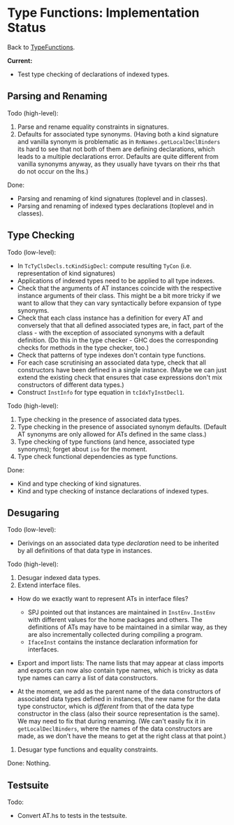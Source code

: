 # Type Functions: Implementation Status


Back to [TypeFunctions](type-functions).

**Current:**

- Test type checking of declarations of indexed types.

## Parsing and Renaming


Todo (high-level):

1. Parse and rename equality constraints in signatures.
1. Defaults for associated type synonyms.  (Having both a kind signature and vanilla synonym is problematic as in `RnNames.getLocalDeclBinders` its hard to see that not both of them are defining declarations, which leads to a multiple declarations error.  Defaults are quite different from vanilla synonyms anyway, as they usually have tyvars on their rhs that do not occur on the lhs.)


Done:

- Parsing and renaming of kind signatures (toplevel and in classes).
- Parsing and renaming of indexed types declarations (toplevel and in classes).

## Type Checking


Todo (low-level):

- In `TcTyClsDecls.tcKindSigDecl`: compute resulting `TyCon` (i.e. representation of kind signatures)
- Applications of indexed types need to be applied to all type indexes.
- Check that the arguments of AT instances coincide with the respective instance arguments of their class. This might be a bit more tricky if we want to allow that they can vary syntactically before expansion of type synonyms.
- Check that each class instance has a definition for every AT and conversely that that all defined associated types are, in fact, part of the class - with the exception of associated synonyms with a default definition. (Do this in the type checker - GHC does the corresponding checks for methods in the type checker, too.)
- Check that patterns of type indexes don't contain type functions.
- For each case scrutinising an associated data type, check that all constructors have been defined in a single instance.  (Maybe we can just extend the existing check that ensures that case expressions don't mix constructors of different data types.)
- Construct `InstInfo` for type equation in `tcIdxTyInstDecl1`.


 
Todo (high-level):

1. Type checking in the presence of associated data types.
1. Type checking in the presence of associated synonym defaults.  (Default AT synonyms are only allowed for ATs defined in the same class.)
1. Type checking of type functions (and hence, associated type synonyms); forget about `iso` for the moment.
1. Type check functional dependencies as type functions.


Done: 

- Kind and type checking of kind signatures.
- Kind and type checking of instance declarations of indexed types.

## Desugaring


Todo (low-level):

- Derivings on an associated data type *declaration* need to be inherited by all definitions of that data type in instances.


Todo (high-level):

1. Desugar indexed data types.
1. Extend interface files.

  - How do we exactly want to represent ATs in interface files?

    - SPJ pointed out that instances are maintained in `InstEnv.InstEnv` with different values for the home packages and others. The definitions of ATs may have to be maintained in a similar way, as they are also incrementally collected during compiling a program.
    - `IfaceInst` contains the instance declaration information for interfaces.
  - Export and import lists: The name lists that may appear at class imports and exports can now also contain type names, which is tricky as data type names can carry a list of data constructors.
  - At the moment, we add as the parent name of the data constructors of associated data types defined in instances, the new name for the data type constructor, which is *different* from that of the data type constructor in the class (also their source representation is the same). We may need to fix that during renaming. (We can't easily fix it in `getLocalDeclBinders`, where the names of the data constructors are made, as we don't have the means to get at the right class at that point.)
1. Desugar type functions and equality constraints.


Done: Nothing.

## Testsuite


Todo:

- Convert AT.hs to tests in the testsuite.
